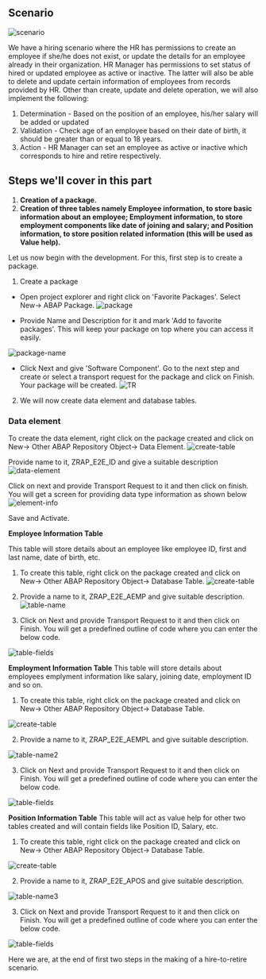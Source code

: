 ## Scenario

![scenario](https://s3.us-west-2.amazonaws.com/secure.notion-static.com/a4ee3ebf-6913-42ad-85a5-ce5f72f7ce68/Untitled.png?X-Amz-Algorithm=AWS4-HMAC-SHA256&X-Amz-Credential=AKIAT73L2G45O3KS52Y5%2F20211018%2Fus-west-2%2Fs3%2Faws4_request&X-Amz-Date=20211018T054527Z&X-Amz-Expires=86400&X-Amz-Signature=a4647cc564713271dfd4b9bc28ffb71a78a514b46e19098473c0665904e74c4d&X-Amz-SignedHeaders=host&response-content-disposition=filename%20%3D%22Untitled.png%22)

We have a hiring scenario where the HR has permissions to create an employee if she/he does not exist, or update the details for an employee already in their organization. HR Manager has permissions to set status of hired or updated employee as active or inactive. The latter will also be able to delete and update certain information of employees from records provided by HR.
Other than create, update and delete operation, we will also implement the following:
1. Determination - Based on the position of an employee, his/her salary will be added or updated
2. Validation - Check age of an employee based on their date of birth, it should be greater than or equal to 18 years.
3. Action - HR Manager can set an employee as active or inactive which corresponds to hire and retire respectively.

## Steps we'll cover in this part
1. **Creation of a package.**
2. **Creation of three tables namely Employee information, to store basic information about an employee; Employment information, to store employment components like date of joining and salary; and Position information, to store position related information (this will be used as Value help).**

Let us now begin with the development. For this, first step is to create a package. 
1. Create a package
- Open project explorer and right click on 'Favorite Packages'. Select New→ ABAP Package.
![package](https://s3.us-west-2.amazonaws.com/secure.notion-static.com/73cb665a-4d0e-4547-b467-4ab63c7293e1/Untitled.png?X-Amz-Algorithm=AWS4-HMAC-SHA256&X-Amz-Credential=AKIAT73L2G45O3KS52Y5%2F20211014%2Fus-west-2%2Fs3%2Faws4_request&X-Amz-Date=20211014T102517Z&X-Amz-Expires=86400&X-Amz-Signature=aadde76175ccb9a9a0c3b49677c5191a94b060cea742f14f12498de07849825e&X-Amz-SignedHeaders=host&response-content-disposition=filename%20%3D%22Untitled.png%22)

- Provide Name and Description for it and mark 'Add to favorite packages'. This will keep your package on top where you can access it easily.

![package-name](https://s3.us-west-2.amazonaws.com/secure.notion-static.com/10452796-922d-4cc3-ba3d-13413db15be3/Untitled.png?X-Amz-Algorithm=AWS4-HMAC-SHA256&X-Amz-Credential=AKIAT73L2G45O3KS52Y5%2F20211014%2Fus-west-2%2Fs3%2Faws4_request&X-Amz-Date=20211014T102653Z&X-Amz-Expires=86400&X-Amz-Signature=2f9cde22b87d5941f8d6d6adc68a5b1164b70219e99a33f2af86ecad11855df1&X-Amz-SignedHeaders=host&response-content-disposition=filename%20%3D%22Untitled.png%22)

- Click Next and give 'Software Component'. Go to the next step and create or select a transport request for the package and click on Finish. Your package will be created.
![TR](https://s3.us-west-2.amazonaws.com/secure.notion-static.com/b34370e6-d7f0-4f9e-b85f-1a4c8e409429/Untitled.png?X-Amz-Algorithm=AWS4-HMAC-SHA256&X-Amz-Credential=AKIAT73L2G45O3KS52Y5%2F20211014%2Fus-west-2%2Fs3%2Faws4_request&X-Amz-Date=20211014T102750Z&X-Amz-Expires=86400&X-Amz-Signature=ba10156aa79e128b99de0a77892083610f0e6b86142e1615f1420af6176d9a61&X-Amz-SignedHeaders=host&response-content-disposition=filename%20%3D%22Untitled.png%22)


2. We will now create data element and database tables.

### Data element
To create the data element, right click on the package created and click on New→ Other ABAP Repository Object→ Data Element.
![create-table](https://s3.us-west-2.amazonaws.com/secure.notion-static.com/b0959e5f-2566-4954-8e3e-66837b4eacb9/Untitled.png?X-Amz-Algorithm=AWS4-HMAC-SHA256&X-Amz-Credential=AKIAT73L2G45O3KS52Y5%2F20211014%2Fus-west-2%2Fs3%2Faws4_request&X-Amz-Date=20211014T103313Z&X-Amz-Expires=86400&X-Amz-Signature=ce25f1b546f061be026211462a39d911703fec935113b421bf3e885d3273637b&X-Amz-SignedHeaders=host&response-content-disposition=filename%20%3D%22Untitled.png%22)

Provide name to it, ZRAP_E2E_ID and give a suitable description
![data-element](https://s3.us-west-2.amazonaws.com/secure.notion-static.com/99c6f4c8-c982-4173-9530-d594bd95e128/Untitled.png?X-Amz-Algorithm=AWS4-HMAC-SHA256&X-Amz-Credential=AKIAT73L2G45O3KS52Y5%2F20211019%2Fus-west-2%2Fs3%2Faws4_request&X-Amz-Date=20211019T062211Z&X-Amz-Expires=86400&X-Amz-Signature=f42c222d9d3a2638683a2ef47b3b40b56ebb304564553b79ca1744f7a05f73e1&X-Amz-SignedHeaders=host&response-content-disposition=filename%20%3D%22Untitled.png%22)

Click on next and provide Transport Request to it and then click on finish. You will get a screen for providing data type information as shown below
![element-info](https://s3.us-west-2.amazonaws.com/secure.notion-static.com/e47acbc5-802b-4593-98d9-eadfbb84e052/Untitled.png?X-Amz-Algorithm=AWS4-HMAC-SHA256&X-Amz-Credential=AKIAT73L2G45O3KS52Y5%2F20211019%2Fus-west-2%2Fs3%2Faws4_request&X-Amz-Date=20211019T062834Z&X-Amz-Expires=86400&X-Amz-Signature=414346d5b879d5de9c44e2ef4fccee71eb2121c1ec851cb015655f08013a9074&X-Amz-SignedHeaders=host&response-content-disposition=filename%20%3D%22Untitled.png%22)

Save and Activate.

**Employee Information Table**

This table will store details about an employee like employee ID, first and last name, date of birth, etc. 
1. To create this table, right click on the package created and click on New→ Other ABAP Repository Object→ Database Table.
![create-table](https://s3.us-west-2.amazonaws.com/secure.notion-static.com/b0959e5f-2566-4954-8e3e-66837b4eacb9/Untitled.png?X-Amz-Algorithm=AWS4-HMAC-SHA256&X-Amz-Credential=AKIAT73L2G45O3KS52Y5%2F20211014%2Fus-west-2%2Fs3%2Faws4_request&X-Amz-Date=20211014T103313Z&X-Amz-Expires=86400&X-Amz-Signature=ce25f1b546f061be026211462a39d911703fec935113b421bf3e885d3273637b&X-Amz-SignedHeaders=host&response-content-disposition=filename%20%3D%22Untitled.png%22)

2. Provide a name to it, ZRAP_E2E_AEMP and give suitable description. 
![table-name](https://s3.us-west-2.amazonaws.com/secure.notion-static.com/b5f92640-4584-4901-a687-dec4e6539ae7/Untitled.png?X-Amz-Algorithm=AWS4-HMAC-SHA256&X-Amz-Credential=AKIAT73L2G45O3KS52Y5%2F20211014%2Fus-west-2%2Fs3%2Faws4_request&X-Amz-Date=20211014T103526Z&X-Amz-Expires=86400&X-Amz-Signature=a4ebc0fc76bf134b41184b2db684ae94bc206cb59dfbf4fccedfd9213f12adbc&X-Amz-SignedHeaders=host&response-content-disposition=filename%20%3D%22Untitled.png%22)

3. Click on Next and provide Transport Request to it and then click on Finish. You will get a predefined outline of code where you can enter the below code.
 
![table-fields](https://s3.us-west-2.amazonaws.com/secure.notion-static.com/cbf87c97-75ec-48e1-8343-b6a0edb55dd7/Untitled.png?X-Amz-Algorithm=AWS4-HMAC-SHA256&X-Amz-Credential=AKIAT73L2G45O3KS52Y5%2F20211014%2Fus-west-2%2Fs3%2Faws4_request&X-Amz-Date=20211014T103322Z&X-Amz-Expires=86400&X-Amz-Signature=a72149cab2ef8baa42f97b6e345c1c4c238bc2af65b5daee6f59d3429b93d7f1&X-Amz-SignedHeaders=host&response-content-disposition=filename%20%3D%22Untitled.png%22)


**Employment Information Table**
This table will store details about employees emplyment information like salary, joining date, employment ID and so on.
1. To create this table, right click on the package created and click on New→ Other ABAP Repository Object→ Database Table.

![create-table](https://s3.us-west-2.amazonaws.com/secure.notion-static.com/b0959e5f-2566-4954-8e3e-66837b4eacb9/Untitled.png?X-Amz-Algorithm=AWS4-HMAC-SHA256&X-Amz-Credential=AKIAT73L2G45O3KS52Y5%2F20211014%2Fus-west-2%2Fs3%2Faws4_request&X-Amz-Date=20211014T103313Z&X-Amz-Expires=86400&X-Amz-Signature=ce25f1b546f061be026211462a39d911703fec935113b421bf3e885d3273637b&X-Amz-SignedHeaders=host&response-content-disposition=filename%20%3D%22Untitled.png%22)

2. Provide a name to it, ZRAP_E2E_AEMPL and give suitable description.

![table-name2](https://user-images.githubusercontent.com/82094951/137674359-41161d4a-05bf-4606-a442-ec9e16023078.png)


3. Click on Next and provide Transport Request to it and then click on Finish. You will get a predefined outline of code where you can enter the below code.

![table-fields](https://s3.us-west-2.amazonaws.com/secure.notion-static.com/b7735a65-3162-4ff1-9d83-29d873ec5c6e/Untitled.png?X-Amz-Algorithm=AWS4-HMAC-SHA256&X-Amz-Credential=AKIAT73L2G45O3KS52Y5%2F20211014%2Fus-west-2%2Fs3%2Faws4_request&X-Amz-Date=20211014T104423Z&X-Amz-Expires=86400&X-Amz-Signature=001c9af15168606b882dba072c789d635898773d803f367fef9c9d03784655ef&X-Amz-SignedHeaders=host&response-content-disposition=filename%20%3D%22Untitled.png%22)


**Position Information Table**
This table will act as value help for other two tables created and will contain fields like Position ID, Salary, etc.
1. To create this table, right click on the package created and click on New→ Other ABAP Repository Object→ Database Table.

![create-table](https://s3.us-west-2.amazonaws.com/secure.notion-static.com/b0959e5f-2566-4954-8e3e-66837b4eacb9/Untitled.png?X-Amz-Algorithm=AWS4-HMAC-SHA256&X-Amz-Credential=AKIAT73L2G45O3KS52Y5%2F20211014%2Fus-west-2%2Fs3%2Faws4_request&X-Amz-Date=20211014T103313Z&X-Amz-Expires=86400&X-Amz-Signature=ce25f1b546f061be026211462a39d911703fec935113b421bf3e885d3273637b&X-Amz-SignedHeaders=host&response-content-disposition=filename%20%3D%22Untitled.png%22)

2. Provide a name to it, ZRAP_E2E_APOS and give suitable description.

![table-name3](https://user-images.githubusercontent.com/82094951/137674647-59ec37eb-c9b6-45c1-b040-f6f3bc304a75.png)

3. Click on Next and provide Transport Request to it and then click on Finish. You will get a predefined outline of code where you can enter the below code. 

![table-fields](https://s3.us-west-2.amazonaws.com/secure.notion-static.com/9768851b-e53b-4224-9f7a-3aa4307c07ad/Untitled.png?X-Amz-Algorithm=AWS4-HMAC-SHA256&X-Amz-Credential=AKIAT73L2G45O3KS52Y5%2F20211014%2Fus-west-2%2Fs3%2Faws4_request&X-Amz-Date=20211014T104638Z&X-Amz-Expires=86400&X-Amz-Signature=d2967823045cb8d22b68dfc5639f68fb78c734c8b097603c3f929a48752064f0&X-Amz-SignedHeaders=host&response-content-disposition=filename%20%3D%22Untitled.png%22)


Here we are, at the end of first two steps in the making of a hire-to-retire scenario.
